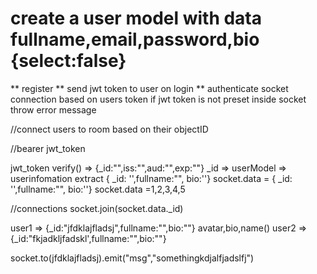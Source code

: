# create a user model with data fullname,email,password,bio {select:false}

** register
** send jwt token to user on login
\*\* authenticate socket connection based on users token
if jwt token is not preset inside socket throw error message

//connect users to room based on their objectID

//bearer jwt_token

jwt_token
verify() => {\_id:"",iss:"",aud:"",exp:""}
\_id => userModel => userinfomation extract { \_id: '',fullname:"", bio:''}
socket.data = { \_id: '',fullname:"", bio:''}
socket.data =1,2,3,4,5

//connections
socket.join(socket.data.\_id)

user1 => {\_id:"jfdklajfladsj",fullname:"",bio:""} avatar,bio,name()
user2 => {\_id:"fkjadkljfadskl',fullname:"",bio:""}

socket.to(jfdklajfladsj).emit("msg","somethingkdjalfjadslfj")
